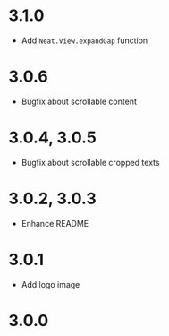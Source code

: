 # 3.1.0

* Add `Neat.View.expandGap` function

# 3.0.6

* Bugfix about scrollable content

# 3.0.4, 3.0.5

* Bugfix about scrollable cropped texts

# 3.0.2, 3.0.3

* Enhance README

# 3.0.1

* Add logo image

# 3.0.0
